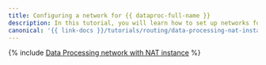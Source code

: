 ```yaml
---
title: Configuring a network for {{ dataproc-full-name }}
description: In this tutorial, you will learn how to set up networks for {{ dataproc-full-name }}.
canonical: '{{ link-docs }}/tutorials/routing/data-processing-nat-instance'
---
```


{% include [Data Processing network with NAT instance](../../_tutorials/routing/data-processing-nat-instance.md) %}
